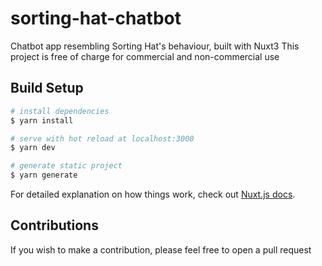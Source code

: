 # sorting-hat-chatbot
Chatbot app resembling Sorting Hat's behaviour, built with Nuxt3
This project is free of charge for commercial and non-commercial use

## Build Setup

```bash
# install dependencies
$ yarn install

# serve with hot reload at localhost:3000
$ yarn dev

# generate static project
$ yarn generate
```

For detailed explanation on how things work, check out [Nuxt.js docs](https://nuxt.com).

## Contributions
If you wish to make a contribution, please feel free to open a pull request